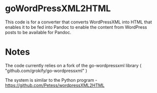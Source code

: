 # goWordPressXML2HTML 

This code is for a converter that converts WordPressXML into HTML that enables it to be fed into Pandoc to enable the content from WordPress posts to be available for Pandoc. 

# Notes

The code currently relies on a fork of the go-wordpressxml library ( "github.com/grokify/go-wordpressxml" ) 

The system is similar to the Python program - https://github.com/Petess/wordpressXML2HTML

